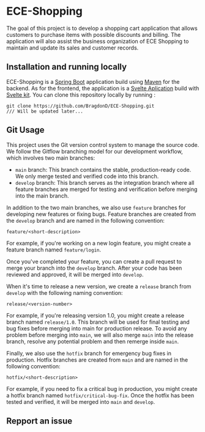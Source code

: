 # ECE-Shopping

The goal of this project is to develop a shopping cart application that allows customers to purchase items with possible discounts and billing. The application will also assist the business organization of ECE Shopping to maintain and update its sales and customer records.

## Installation and running locally

ECE-Shopping is a [Spring Boot](https://spring.io/guides/gs/spring-boot/) application build using [Maven](https://spring.io/guides/gs/maven/) for the backend. As for the frontend, the application is a [Svelte Aplication](https://svelte.dev/) build with [Svelte kit](https://kit.svelte.dev/). You can clone this repository locally by running : 
```git
git clone https://github.com/BragdonD/ECE-Shopping.git
/// Will be updated later...
```

## Git Usage

This project uses the Git version control system to manage the source code. We follow the Gitflow branching model for our development workflow, which involves two main branches:
- ``main`` branch: This branch contains the stable, production-ready code. We only merge tested and verified code into this branch.
- ``develop`` branch: This branch serves as the integration branch where all feature branches are merged for testing and verification before merging into the main branch.

In addition to the two main branches, we also use ``feature`` branches for developing new features or fixing bugs. Feature branches are created from the ``develop`` branch and are named in the following convention:
````git
feature/<short-description>
````
For example, if you're working on a new login feature, you might create a feature branch named ``feature/login``.

Once you've completed your feature, you can create a pull request to merge your branch into the ``develop`` branch. After your code has been reviewed and approved, it will be merged into ``develop``.

When it's time to release a new version, we create a ``release`` branch from ``develop`` with the following naming convention:
```git
release/<version-number>
```
For example, if you're releasing version 1.0, you might create a release branch named ``release/1.0``. This branch will be used for final testing and bug fixes before merging into main for production release. To avoid any problem before merging into ``main``, we will also merge ``main`` into the release branch, resolve any potential problem and then remerge inside ``main``.

Finally, we also use the ``hotfix`` branch for emergency bug fixes in production. Hotfix branches are created from ``main`` and are named in the following convention:
```git
hotfix/<short-description>
```
For example, if you need to fix a critical bug in production, you might create a hotfix branch named ``hotfix/critical-bug-fix``. Once the hotfix has been tested and verified, it will be merged into ``main`` and ``develop``.

## Repport an issue
